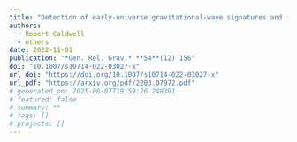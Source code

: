 ```yaml
---
title: "Detection of early-universe gravitational-wave signatures and fundamental physics"
authors:
  - Robert Caldwell
  - others
date: 2022-11-01
publication: "*Gen. Rel. Grav.* **54**(12) 156"
doi: "10.1007/s10714-022-03027-x"
url_doi: "https://doi.org/10.1007/s10714-022-03027-x"
url_pdf: "https://arxiv.org/pdf/2203.07972.pdf"
# generated_on: 2025-06-07T19:59:26.248391
# featured: false
# summary: ""
# tags: []
# projects: []
---
```

